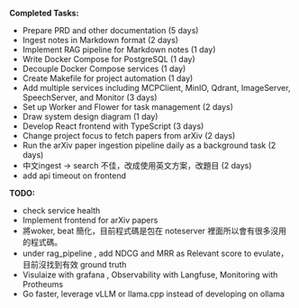 **Completed Tasks:**

* Prepare PRD and other documentation (5 days)
* Ingest notes in Markdown format (2 days)
* Implement RAG pipeline for Markdown notes (1 day)
* Write Docker Compose for PostgreSQL (1 day)
* Decouple Docker Compose services (1 day)
* Create Makefile for project automation (1 day)
* Add multiple services including MCPClient, MinIO, Qdrant, ImageServer, SpeechServer, and Monitor (3 days)
* Set up Worker and Flower for task management (2 days)
* Draw system design diagram (1 day)
* Develop React frontend with TypeScript (3 days)
* Change project focus to fetch papers from arXiv (2 days)
* Run the arXiv paper ingestion pipeline daily as a background task (2 days)
* 中文ingest -> search 不佳，改成使用英文方案，改題目 (2 days)
* add api timeout on frontend 

**TODO:**
* check service health
* Implement frontend for arXiv papers
* 將woker, beat 簡化，目前程式碼是包在 noteserver 裡面所以會有很多沒用的程式碼。
* under rag_pipeline , add NDCG and MRR as Relevant score to evulate，目前沒找到有效 ground truth
* Visulaize with grafana , Observability with Langfuse, Monitoring with Protheums
* Go faster, leverage vLLM or llama.cpp instead of developing on ollama